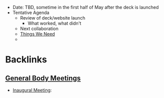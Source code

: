 - Date: TBD, sometime in the first half of May after the deck is launched
- Tentative Agenda
    - Review of deck/website launch
        - What worked, what didn't
    - Next collaboration
    - [Things We Need](<Things We Need.md>)
    - 

# Backlinks
## [General Body Meetings](<General Body Meetings.md>)
- [Inaugural Meeting](<Inaugural Meeting.md>):

